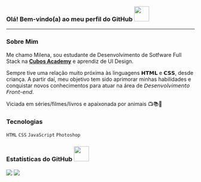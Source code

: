 ### Olá! Bem-vindo(a) ao meu perfil do GitHub <img width="40" src="https://media2.giphy.com/media/l4pTggBKz7vqqF9TO/giphy.gif"/>
<hr>

### Sobre Mim
Me chamo Milena, sou estudante de Desenvolvimento de Sotfware Full Stack na <a target="_blank" href="https://cubos.academy/">**Cubos Academy**</a> e aprendiz de UI Design.

Sempre tive uma relação muito próxima às linguagens 𝗛𝗧𝗠𝗟 e 𝗖𝗦𝗦, desde criança. A partir daí, meu objetivo tem sido aprimorar minhas habilidades e conquistar novos conhecimentos para atuar na área de 𝘋𝘦𝘴𝘦𝘯𝘷𝘰𝘭𝘷𝘪𝘮𝘦𝘯𝘵𝘰 𝘍𝘳𝘰𝘯𝘵-𝘦𝘯𝘥.

Viciada em séries/filmes/livros e apaixonada por animais 📺📚🐶

### Tecnologias
`HTML` `CSS` `JavaScript` `Photoshop`


### Estatísticas do GitHub <img width="40" src="https://media0.giphy.com/media/3o7aCVzTmaVkDWpXYk/giphy.gif"/>

<img align="center" src="https://github-readme-stats.vercel.app/api?username=mi-santana&theme=jolly&show_icons=true&hide_border=true&bg_color=000000"/>
<img align="center" src="https://github-readme-stats.vercel.app/api/top-langs/?username=mi-santana&layout=compact&theme=jolly&hide_border=true&bg_color=000000"/>
